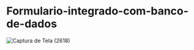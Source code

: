 # Formulario-integrado-com-banco-de-dados
![Captura de Tela (2618)](https://user-images.githubusercontent.com/101275346/181355006-8dce2a9e-d477-41d8-a34b-49ca8946926d.png)
